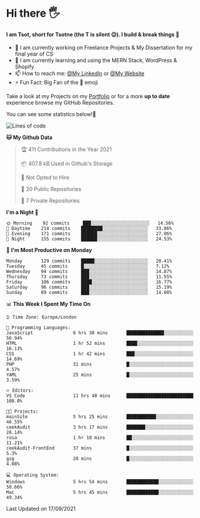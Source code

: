 # Hi there :raised_hand_with_fingers_splayed:
#### I am Tsot, short for Tsotne (the T is silent :wink:). I build & break things :space_invader:
- :telescope: I am currently working on Freelance Projects & My Dissertation for my final year of CS
- :seedling: I am currently learning and using the MERN Stack, WordPress & Shopify
- :mailbox: How to reach me: [@My LinkedIn](https://www.linkedin.com/in/tsotne-gvadzabia/) or [@My Website](https://tsotnegvadzabia.me/contact)
- :zap: Fun Fact: Big Fan of the :space_invader: emoji

Take a look at my Projects on my [Portfolio](https://tsotne.co.uk/) or for a more **up to date** experience browse my GitHub Repositories.

You can see some statistics below!:space_invader:
<!--START_SECTION:waka-->
![Lines of code](https://img.shields.io/badge/From%20Hello%20World%20I%27ve%20Written-3.5%20million%20lines%20of%20code-blue)

**🐱 My Github Data** 

> 🏆 411 Contributions in the Year 2021
 > 
> 📦 407.8 kB Used in Github's Storage 
 > 
> 🚫 Not Opted to Hire
 > 
> 📜 20 Public Repositories 
 > 
> 🔑 7 Private Repositories  
 > 
**I'm a Night 🦉** 

```text
🌞 Morning    92 commits     ███░░░░░░░░░░░░░░░░░░░░░░   14.56% 
🌆 Daytime    214 commits    ████████░░░░░░░░░░░░░░░░░   33.86% 
🌃 Evening    171 commits    ██████░░░░░░░░░░░░░░░░░░░   27.06% 
🌙 Night      155 commits    ██████░░░░░░░░░░░░░░░░░░░   24.53%

```
📅 **I'm Most Productive on Monday** 

```text
Monday       129 commits    █████░░░░░░░░░░░░░░░░░░░░   20.41% 
Tuesday      45 commits     █░░░░░░░░░░░░░░░░░░░░░░░░   7.12% 
Wednesday    94 commits     ███░░░░░░░░░░░░░░░░░░░░░░   14.87% 
Thursday     73 commits     ███░░░░░░░░░░░░░░░░░░░░░░   11.55% 
Friday       106 commits    ████░░░░░░░░░░░░░░░░░░░░░   16.77% 
Saturday     96 commits     ███░░░░░░░░░░░░░░░░░░░░░░   15.19% 
Sunday       89 commits     ███░░░░░░░░░░░░░░░░░░░░░░   14.08%

```


📊 **This Week I Spent My Time On** 

```text
⌚︎ Time Zone: Europe/London

💬 Programming Languages: 
JavaScript               6 hrs 38 mins       ██████████████░░░░░░░░░░░   56.94% 
HTML                     1 hr 52 mins        ████░░░░░░░░░░░░░░░░░░░░░   16.13% 
CSS                      1 hr 42 mins        ███░░░░░░░░░░░░░░░░░░░░░░   14.69% 
PHP                      31 mins             █░░░░░░░░░░░░░░░░░░░░░░░░   4.57% 
YAML                     25 mins             █░░░░░░░░░░░░░░░░░░░░░░░░   3.59%

🔥 Editors: 
VS Code                  11 hrs 40 mins      █████████████████████████   100.0%

🐱‍💻 Projects: 
mainSite                 5 hrs 25 mins       ███████████░░░░░░░░░░░░░░   46.55% 
ceekAudit                3 hrs 17 mins       ███████░░░░░░░░░░░░░░░░░░   28.14% 
rosa                     1 hr 18 mins        ██░░░░░░░░░░░░░░░░░░░░░░░   11.21% 
ceekAudit-FrontEnd       37 mins             █░░░░░░░░░░░░░░░░░░░░░░░░   5.3% 
gsg                      28 mins             █░░░░░░░░░░░░░░░░░░░░░░░░   4.08%

💻 Operating System: 
Windows                  5 hrs 54 mins       ████████████░░░░░░░░░░░░░   50.66% 
Mac                      5 hrs 45 mins       ████████████░░░░░░░░░░░░░   49.34%

```


 Last Updated on 17/09/2021
<!--END_SECTION:waka-->

